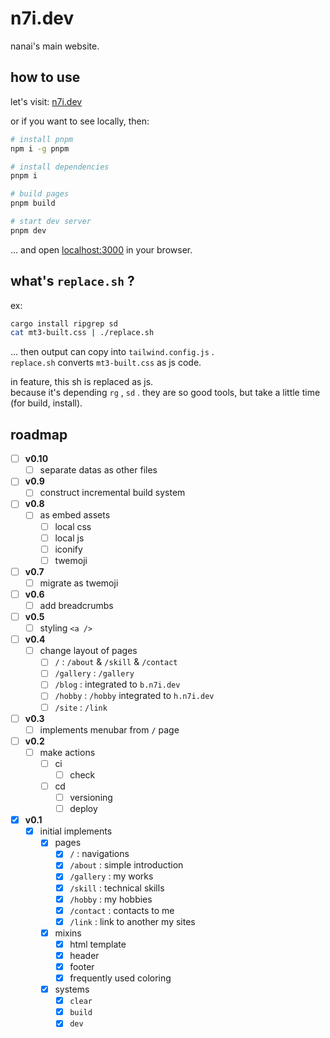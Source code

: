 # n7i.dev

nanai's main website.

## how to use

let's visit: [n7i.dev](https://n7i.dev)

or if you want to see locally, then:

```sh
# install pnpm
npm i -g pnpm

# install dependencies
pnpm i

# build pages
pnpm build

# start dev server
pnpm dev
```

... and open [localhost:3000](http://localhost:3000) in your browser.

## what's `replace.sh` ?

ex:

```sh
cargo install ripgrep sd
cat mt3-built.css | ./replace.sh
```

... then output can copy into `tailwind.config.js` .  
`replace.sh` converts `mt3-built.css` as js code.

in feature, this sh is replaced as js.  
because it's depending `rg` , `sd` . they are so good tools, but take a little time (for build, install).

## roadmap

- [ ] **v0.10**
  - [ ] separate datas as other files
- [ ] **v0.9**
  - [ ] construct incremental build system
- [ ] **v0.8**
  - [ ] as embed assets
    - [ ] local css
    - [ ] local js
    - [ ] iconify
    - [ ] twemoji
- [ ] **v0.7**
  - [ ] migrate as twemoji
- [ ] **v0.6**
  - [ ] add breadcrumbs
- [ ] **v0.5**
  - [ ] styling `<a />`
- [ ] **v0.4**
  - [ ] change layout of pages
    - [ ] `/` : `/about` & `/skill` & `/contact`
    - [ ] `/gallery` : `/gallery`
    - [ ] `/blog` : integrated to `b.n7i.dev`
    - [ ] `/hobby` : `/hobby` integrated to `h.n7i.dev`
    - [ ] `/site` : `/link`
- [ ] **v0.3**
  - [ ] implements menubar from `/` page
- [ ] **v0.2**
  - [ ] make actions
    - [ ] ci
      - [ ] check
    - [ ] cd
      - [ ] versioning
      - [ ] deploy
- [x] **v0.1**
  - [x] initial implements
    - [x] pages
      - [x] `/` : navigations
      - [x] `/about` : simple introduction
      - [x] `/gallery` : my works
      - [x] `/skill` : technical skills
      - [x] `/hobby` : my hobbies
      - [x] `/contact` : contacts to me
      - [x] `/link` : link to another my sites
    - [x] mixins
      - [x] html template
      - [x] header
      - [x] footer
      - [x] frequently used coloring
    - [x] systems
      - [x] `clear`
      - [x] `build`
      - [x] `dev`
